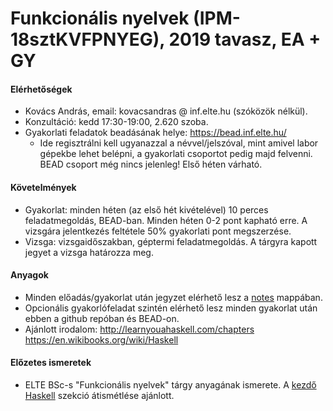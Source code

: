 # Funkcionális nyelvek (IPM-18sztKVFPNYEG), 2019 tavasz, EA + GY

#### Elérhetőségek

- Kovács András, email: kovacsandras @ inf.elte.hu (szóközök nélkül).
- Konzultáció: kedd 17:30-19:00, 2.620 szoba.
- Gyakorlati feladatok beadásának helye: https://bead.inf.elte.hu/
  + Ide regisztrálni kell ugyanazzal a névvel/jelszóval, mint amivel labor gépekbe lehet belépni, a gyakorlati csoportot pedig
    majd felvenni. BEAD csoport még nincs jelenleg! Első héten várható.
    
#### Követelmények

- Gyakorlat: minden héten (az első hét kivételével) 10 perces feladatmegoldás, BEAD-ban. Minden héten 0-2 pont kapható erre. A vizsgára jelentkezés feltétele 50% gyakorlati pont megszerzése.
- Vizsga: vizsgaidőszakban, géptermi feladatmegoldás. A tárgyra kapott jegyet a vizsga határozza meg.

#### Anyagok

- Minden előadás/gyakorlat után jegyzet elérhető lesz a [notes](notes) mappában.
- Opcionális gyakorlófeladat szintén elérhető lesz minden gyakorlat után ebben a github repóban és BEAD-on.
- Ajánlott irodalom: http://learnyouahaskell.com/chapters https://en.wikibooks.org/wiki/Haskell

#### Előzetes ismeretek

- ELTE BSc-s "Funkcionális nyelvek" tárgy anyagának ismerete. A [kezdő Haskell](http://lambda.inf.elte.hu/Index.xml) szekció átismétlése ajánlott. 
